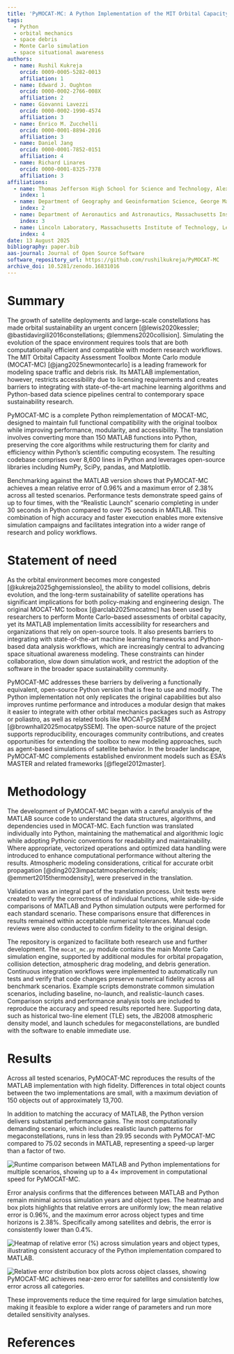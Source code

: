 ```yaml
---
title: 'PyMOCAT-MC: A Python Implementation of the MIT Orbital Capacity Assessment Toolbox Monte Carlo Module'
tags:
  - Python
  - orbital mechanics
  - space debris
  - Monte Carlo simulation
  - space situational awareness
authors:
  - name: Rushil Kukreja
    orcid: 0009-0005-5282-0013
    affiliation: 1
  - name: Edward J. Oughton
    orcid: 0000-0002-2766-008X
    affiliation: 2
  - name: Giovanni Lavezzi
    orcid: 0000-0002-1990-4574
    affiliation: 3
  - name: Enrico M. Zucchelli
    orcid: 0000-0001-8894-2016
    affiliation: 3
  - name: Daniel Jang
    orcid: 0000-0001-7852-0151
    affiliation: 4
  - name: Richard Linares
    orcid: 0000-0001-8325-7378
    affiliation: 3
affiliations:
  - name: Thomas Jefferson High School for Science and Technology, Alexandria, VA, USA
    index: 1
  - name: Department of Geography and Geoinformation Science, George Mason University, Fairfax, VA, USA
    index: 2
  - name: Department of Aeronautics and Astronautics, Massachusetts Institute of Technology, Cambridge, MA, USA
    index: 3
  - name: Lincoln Laboratory, Massachusetts Institute of Technology, Lexington, MA, USA
    index: 4
date: 13 August 2025
bibliography: paper.bib
aas-journal: Journal of Open Source Software
software_repository_url: https://github.com/rushilkukreja/PyMOCAT-MC
archive_doi: 10.5281/zenodo.16831016
---
```


# Summary

The growth of satellite deployments and large-scale constellations has made orbital sustainability an urgent concern [@lewis2020kessler; @bastidavirgili2016constellations; @lemmens2020collision]. Simulating the evolution of the space environment requires tools that are both computationally efficient and compatible with modern research workflows. The MIT Orbital Capacity Assessment Toolbox Monte Carlo module (MOCAT-MC) [@jang2025newmontecarlo] is a leading framework for modeling space traffic and debris risk. Its MATLAB implementation, however, restricts accessibility due to licensing requirements and creates barriers to integrating with state-of-the-art machine learning algorithms and Python-based data science pipelines central to contemporary space sustainability research.

PyMOCAT-MC is a complete Python reimplementation of MOCAT-MC, designed to maintain full functional compatibility with the original toolbox while improving performance, modularity, and accessibility. The translation involves converting more than 150 MATLAB functions into Python, preserving the core algorithms while restructuring them for clarity and efficiency within Python’s scientific computing ecosystem. The resulting codebase comprises over 8,600 lines in Python and leverages open-source libraries including NumPy, SciPy, pandas, and Matplotlib.

Benchmarking against the MATLAB version shows that PyMOCAT-MC achieves a mean relative error of 0.96% and a maximum error of 2.38% across all tested scenarios. Performance tests demonstrate speed gains of up to four times, with the “Realistic Launch” scenario completing in under 30 seconds in Python compared to over 75 seconds in MATLAB. This combination of high accuracy and faster execution enables more extensive simulation campaigns and facilitates integration into a wider range of research and policy workflows.

# Statement of need

As the orbital environment becomes more congested [@kukreja2025ghgemissionsleo], the ability to model collisions, debris evolution, and the long-term sustainability of satellite operations has significant implications for both policy-making and engineering design. The original MOCAT-MC toolbox [@arclab2025mocatmc] has been used by researchers to perform Monte Carlo–based assessments of orbital capacity, yet its MATLAB implementation limits accessibility for researchers and organizations that rely on open-source tools. It also presents barriers to integrating with state-of-the-art machine learning frameworks and Python-based data analysis workflows, which are increasingly central to advancing space situational awareness modeling. These constraints can hinder collaboration, slow down simulation work, and restrict the adoption of the software in the broader space sustainability community.

PyMOCAT-MC addresses these barriers by delivering a functionally equivalent, open-source Python version that is free to use and modify. The Python implementation not only replicates the original capabilities but also improves runtime performance and introduces a modular design that makes it easier to integrate with other orbital mechanics packages such as Astropy or poliastro, as well as related tools like MOCAT-pySSEM [@brownhall2025mocatpySSEM]. The open-source nature of the project supports reproducibility, encourages community contributions, and creates opportunities for extending the toolbox to new modeling approaches, such as agent-based simulations of satellite behavior. In the broader landscape, PyMOCAT-MC complements established environment models such as ESA’s MASTER and related frameworks [@flegel2012master].

# Methodology

The development of PyMOCAT-MC began with a careful analysis of the MATLAB source code to understand the data structures, algorithms, and dependencies used in MOCAT-MC. Each function was translated individually into Python, maintaining the mathematical and algorithmic logic while adopting Pythonic conventions for readability and maintainability. Where appropriate, vectorized operations and optimized data handling were introduced to enhance computational performance without altering the results. Atmospheric modeling considerations, critical for accurate orbit propagation [@ding2023impactatmosphericmodels; @emmert2015thermodensity], were preserved in the translation.

Validation was an integral part of the translation process. Unit tests were created to verify the correctness of individual functions, while side-by-side comparisons of MATLAB and Python simulation outputs were performed for each standard scenario. These comparisons ensure that differences in results remained within acceptable numerical tolerances. Manual code reviews were also conducted to confirm fidelity to the original design.

The repository is organized to facilitate both research use and further development. The `mocat_mc.py` module contains the main Monte Carlo simulation engine, supported by additional modules for orbital propagation, collision detection, atmospheric drag modeling, and debris generation. Continuous integration workflows were implemented to automatically run tests and verify that code changes preserve numerical fidelity across all benchmark scenarios. Example scripts demonstrate common simulation scenarios, including baseline, no-launch, and realistic-launch cases. Comparison scripts and performance analysis tools are included to reproduce the accuracy and speed results reported here. Supporting data, such as historical two-line element (TLE) sets, the JB2008 atmospheric density model, and launch schedules for megaconstellations, are bundled with the software to enable immediate use.

# Results

Across all tested scenarios, PyMOCAT-MC reproduces the results of the MATLAB implementation with high fidelity. Differences in total object counts between the two implementations are small, with a maximum deviation of 150 objects out of approximately 13,700. 

In addition to matching the accuracy of MATLAB, the Python version delivers substantial performance gains. The most computationally demanding scenario, which includes realistic launch patterns for megaconstellations, runs in less than 29.95 seconds with PyMOCAT-MC compared to 75.02 seconds in MATLAB, representing a speed-up larger than a factor of two. 

![Runtime comparison between MATLAB and Python implementations for multiple scenarios, showing up to a 4× improvement in computational speed for PyMOCAT-MC.](figures/execution_time_comparison.png)

Error analysis confirms that the differences between MATLAB and Python remain minimal across simulation years and object types. The heatmap and box plots highlights that relative errors are uniformly low; the mean relative error is 0.96%, and the maximum error across object types and time horizons is 2.38%. Specifically among satellites and debris, the error is consistently lower than 0.4%.

![Heatmap of relative error (%) across simulation years and object types, illustrating consistent accuracy of the Python implementation compared to MATLAB.](figures/object_type_percentage_heatmap.png)

![Relative error distribution box plots across object classes, showing PyMOCAT-MC achieves near-zero error for satellites and consistently low error across all categories.](figures/error_box_plots.png)

These improvements reduce the time required for large simulation batches, making it feasible to explore a wider range of parameters and run more detailed sensitivity analyses.

# References
